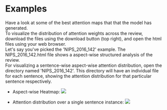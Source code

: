 # Examples

Have a look at some of the best attention maps that that the model has generated.<br>
To visualize the distribution of attention weights across the review, download the files using the download button (top right), and open the html files using your web browser.<br>
Let's say you've picked the 'NIPS_2016_142' example. The NIPS_2016_142.html file shows a aspect-wise structured analysis of the review.<br>
For visualizing a sentence-wise aspect-wise attention distribution, open the directory named 'NIPS_2016_142'. This directory will have an individual file for each sentence, showing the attention distribution for that particular sentence respectively.<br>

- Aspect-wise Heatmap:
![](images/aspect-wise-overall.png)

- Attention distribution over a single sentence instance:
![](images/sentence-13.png)

